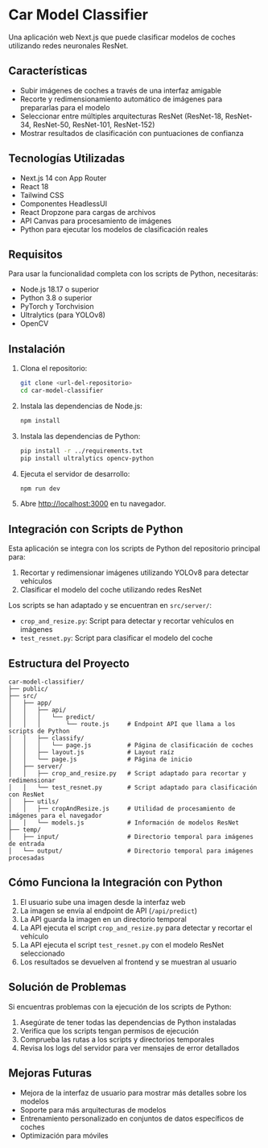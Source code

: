 # Car Model Classifier

Una aplicación web Next.js que puede clasificar modelos de coches utilizando redes neuronales ResNet.

## Características

- Subir imágenes de coches a través de una interfaz amigable
- Recorte y redimensionamiento automático de imágenes para prepararlas para el modelo
- Seleccionar entre múltiples arquitecturas ResNet (ResNet-18, ResNet-34, ResNet-50, ResNet-101, ResNet-152)
- Mostrar resultados de clasificación con puntuaciones de confianza

## Tecnologías Utilizadas

- Next.js 14 con App Router
- React 18
- Tailwind CSS
- Componentes HeadlessUI
- React Dropzone para cargas de archivos
- API Canvas para procesamiento de imágenes
- Python para ejecutar los modelos de clasificación reales

## Requisitos

Para usar la funcionalidad completa con los scripts de Python, necesitarás:

- Node.js 18.17 o superior
- Python 3.8 o superior
- PyTorch y Torchvision
- Ultralytics (para YOLOv8)
- OpenCV

## Instalación

1. Clona el repositorio:
   ```bash
   git clone <url-del-repositorio>
   cd car-model-classifier
   ```

2. Instala las dependencias de Node.js:
   ```bash
   npm install
   ```

3. Instala las dependencias de Python:
   ```bash
   pip install -r ../requirements.txt
   pip install ultralytics opencv-python
   ```

4. Ejecuta el servidor de desarrollo:
   ```bash
   npm run dev
   ```

5. Abre [http://localhost:3000](http://localhost:3000) en tu navegador.

## Integración con Scripts de Python

Esta aplicación se integra con los scripts de Python del repositorio principal para:

1. Recortar y redimensionar imágenes utilizando YOLOv8 para detectar vehículos
2. Clasificar el modelo del coche utilizando redes ResNet

Los scripts se han adaptado y se encuentran en `src/server/`:
- `crop_and_resize.py`: Script para detectar y recortar vehículos en imágenes
- `test_resnet.py`: Script para clasificar el modelo del coche

## Estructura del Proyecto

```
car-model-classifier/
├── public/
├── src/
│   ├── app/
│   │   ├── api/
│   │   │   └── predict/
│   │   │       └── route.js     # Endpoint API que llama a los scripts de Python
│   │   ├── classify/
│   │   │   └── page.js          # Página de clasificación de coches
│   │   ├── layout.js            # Layout raíz
│   │   └── page.js              # Página de inicio
│   ├── server/
│   │   ├── crop_and_resize.py   # Script adaptado para recortar y redimensionar
│   │   └── test_resnet.py       # Script adaptado para clasificación con ResNet
│   ├── utils/
│   │   ├── cropAndResize.js     # Utilidad de procesamiento de imágenes para el navegador
│   │   └── models.js            # Información de modelos ResNet
├── temp/
│   ├── input/                   # Directorio temporal para imágenes de entrada
│   └── output/                  # Directorio temporal para imágenes procesadas
```

## Cómo Funciona la Integración con Python

1. El usuario sube una imagen desde la interfaz web
2. La imagen se envía al endpoint de API (`/api/predict`)
3. La API guarda la imagen en un directorio temporal
4. La API ejecuta el script `crop_and_resize.py` para detectar y recortar el vehículo
5. La API ejecuta el script `test_resnet.py` con el modelo ResNet seleccionado
6. Los resultados se devuelven al frontend y se muestran al usuario

## Solución de Problemas

Si encuentras problemas con la ejecución de los scripts de Python:

1. Asegúrate de tener todas las dependencias de Python instaladas
2. Verifica que los scripts tengan permisos de ejecución
3. Comprueba las rutas a los scripts y directorios temporales
4. Revisa los logs del servidor para ver mensajes de error detallados

## Mejoras Futuras

- Mejora de la interfaz de usuario para mostrar más detalles sobre los modelos
- Soporte para más arquitecturas de modelos
- Entrenamiento personalizado en conjuntos de datos específicos de coches
- Optimización para móviles
